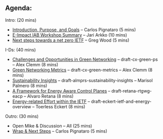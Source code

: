 ## Agenda:

Intro: (20 mins)


* [Introduction, Purpose, and Goals](00-ietf116-environmental-impact-intro-and-purpose.pdf) – Carlos Pignataro (5 mins)
* [E-Impact IAB Workshop Summary](01-ietf116-environmental-impact-eimpact_sidemeeting116.pdf) – Jari Arkko (10 mins) 
* [Next steps towards a net zero IETF](02-ietf116-environmental-impact-ietf116-e-impact-ietf-carbon-footprint-sidemeeting.pdf) – Greg Wood (5 mins)

I-Ds: (40 mins)



* [Challenges and Opportunities in Green Networking](03-ietf116-environmental-impact-IETF%20116%20Sidemeeting%20-%20Green%20Networking.pdf) – draft-cx-green-ps – Alex Clemm (8 mins)
* [Green Networking Metrics](04-ietf116-environmental-impact-IETF%20116%20Side%20Meeting%20-%20Green%20Metrics.pdf) – draft-cx-green-metrics – Alex Clemm (8 mins)
* [Sustainability Insights](05-ietf116-environmental-impact-SustainabilityInsights_Japan.pdf) – draft-almprs-sustainability-insights – Marisol Palmero (8 mins)
* [A Framework for Energy Aware Control Planes](06-ietf116-environmental-impact-draft-retana-rtgwg-eacp.pdf) – draft-retana-rtgwg-eacp – Alvaro Retana (8 mins)
* [Energy-related Effort within the IETF](07-ietf116-environmental-impact-ietf-and-energy-overview-00.pdf) – draft-eckert-ietf-and-energy-overview – Toerless Eckert (8 mins)

Outro:  (30 mins)



* Open Mike & Discussion – All (25 mins)
* [Wrap & Next Steps](08-ietf116-environmental-impact-outro.pdf) – Carlos Pignataro (5 mins)


